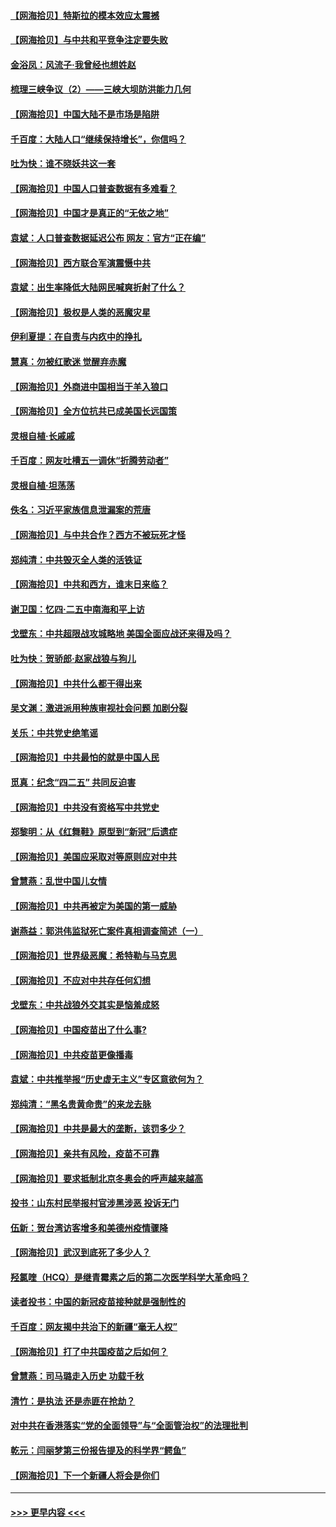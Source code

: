 #### [【网海拾贝】特斯拉的模本效应太震撼](../pages/nsc993/n12925626.md?t=05080952) 
#### [【网海拾贝】与中共和平竞争注定要失败](../pages/nsc993/n12923326.md?t=05080952) 
#### [金浴凤：风流子‧我曾经也想姓赵](../pages/nsc993/n12920911.md?t=05080952) 
#### [梳理三峡争议（2）——三峡大坝防洪能力几何](../pages/nsc993/n12920173.md?t=05080952) 
#### [【网海拾贝】中国大陆不是市场是陷阱](../pages/nsc993/n12920143.md?t=05080952) 
#### [千百度：大陆人口“继续保持增长”，你信吗？](../pages/nsc993/n12918946.md?t=05080952) 
#### [吐为快：谁不晓妖共这一套](../pages/nsc993/n12918941.md?t=05080952) 
#### [【网海拾贝】中国人口普查数据有多难看？](../pages/nsc993/n12917822.md?t=05080952) 
#### [【网海拾贝】中国才是真正的“无依之地”](../pages/nsc993/n12915845.md?t=05080952) 
#### [袁斌：人口普查数据延迟公布 网友：官方“正在编”](../pages/nsc993/n12915748.md?t=05080952) 
#### [【网海拾贝】西方联合军演震慑中共](../pages/nsc993/n12913466.md?t=05080952) 
#### [袁斌：出生率降低大陆网民喊爽折射了什么？](../pages/nsc993/n12913365.md?t=05080952) 
#### [【网海拾贝】极权是人类的恶魔灾星](../pages/nsc993/n12910697.md?t=05080952) 
#### [伊利夏提：在自责与内疚中的挣扎](../pages/nsc993/n12910493.md?t=05080952) 
#### [慧真：勿被红歌迷 觉醒弃赤魔](../pages/nsc993/n12910485.md?t=05080952) 
#### [【网海拾贝】外商进中国相当于羊入狼口](../pages/nsc993/n12908274.md?t=05080952) 
#### [【网海拾贝】全方位抗共已成美国长远国策](../pages/nsc993/n12906878.md?t=05080952) 
#### [灵根自植‧长戚戚](../pages/nsc993/n12905585.md?t=05080952) 
#### [千百度：网友吐槽五一调休“折腾劳动者”](../pages/nsc993/n12905934.md?t=05080952) 
#### [灵根自植‧坦荡荡](../pages/nsc993/n12905562.md?t=05080952) 
#### [佚名：习近平家族信息泄漏案的荒唐](../pages/nsc993/n12904705.md?t=05080952) 
#### [【网海拾贝】与中共合作？西方不被玩死才怪](../pages/nsc993/n12903873.md?t=05080952) 
#### [郑纯清：中共毁灭全人类的活铁证](../pages/nsc993/n12903785.md?t=05080952) 
#### [【网海拾贝】中共和西方，谁末日来临？](../pages/nsc993/n12903482.md?t=05080952) 
#### [谢卫国：忆四‧二五中南海和平上访](../pages/nsc993/n12902192.md?t=05080952) 
#### [戈壁东：中共超限战攻城略地 美国全面应战还来得及吗？](../pages/nsc993/n12902297.md?t=05080952) 
#### [吐为快：贺骄郎‧赵家战狼与狗儿](../pages/nsc993/n12902280.md?t=05080952) 
#### [【网海拾贝】中共什么都干得出来](../pages/nsc993/n12897500.md?t=05080952) 
#### [吴文渊：激进派用种族审视社会问题 加剧分裂](../pages/nsc993/n12893881.md?t=05080952) 
#### [关乐：中共党史绝笔谣](../pages/nsc993/n12897270.md?t=05080952) 
#### [【网海拾贝】中共最怕的就是中国人民](../pages/nsc993/n12894705.md?t=05080952) 
#### [觅真：纪念“四二五” 共同反迫害](../pages/nsc993/n12894553.md?t=05080952) 
#### [【网海拾贝】中共没有资格写中共党史](../pages/nsc993/n12892231.md?t=05080952) 
#### [郑黎明：从《红舞鞋》原型到“新冠”后遗症](../pages/nsc993/n12890469.md?t=05080952) 
#### [【网海拾贝】美国应采取对等原则应对中共](../pages/nsc993/n12889176.md?t=05080952) 
#### [曾慧燕：乱世中国儿女情](../pages/nsc993/n12887931.md?t=05080952) 
#### [【网海拾贝】中共再被定为美国的第一威胁](../pages/nsc993/n12887580.md?t=05080952) 
#### [谢燕益：郭洪伟监狱死亡案件真相调查简述（一）](../pages/nsc993/n12885648.md?t=05080952) 
#### [【网海拾贝】世界级恶魔：希特勒与马克思](../pages/nsc993/n12884062.md?t=05080952) 
#### [【网海拾贝】不应对中共存任何幻想](../pages/nsc993/n12881460.md?t=05080952) 
#### [戈壁东：中共战狼外交其实是恼羞成怒](../pages/nsc993/n12880392.md?t=05080952) 
#### [【网海拾贝】中国疫苗出了什么事?](../pages/nsc993/n12879124.md?t=05080952) 
#### [【网海拾贝】中共疫苗更像播毒](../pages/nsc993/n12876631.md?t=05080952) 
#### [袁斌：中共推举报“历史虚无主义”专区意欲何为？](../pages/nsc993/n12876530.md?t=05080952) 
#### [郑纯清：“黑名贵黄命贵”的来龙去脉](../pages/nsc993/n12875589.md?t=05080952) 
#### [【网海拾贝】中共是最大的垄断，该罚多少？](../pages/nsc993/n12874006.md?t=05080952) 
#### [【网海拾贝】亲共有风险，疫苗不可靠](../pages/nsc993/n12872224.md?t=05080952) 
#### [【网海拾贝】要求抵制北京冬奥会的呼声越来越高](../pages/nsc993/n12868962.md?t=05080952) 
#### [投书：山东村民举报村官涉黑涉恶 投诉无门](../pages/nsc993/n12869726.md?t=05080952) 
#### [伍新：贺台湾访客增多和美德州疫情骤降](../pages/nsc993/n12865651.md?t=05080952) 
#### [【网海拾贝】武汉到底死了多少人？](../pages/nsc993/n12863707.md?t=05080952) 
#### [羟氯喹（HCQ）是继青霉素之后的第二次医学科学大革命吗？](../pages/nsc993/n12638564.md?t=05080952) 
#### [读者投书：中国的新冠疫苗接种就是强制性的](../pages/nsc993/n12859932.md?t=05080952) 
#### [千百度：网友揭中共治下的新疆“毫无人权”](../pages/nsc993/n12858385.md?t=05080952) 
#### [【网海拾贝】打了中共国疫苗之后如何？](../pages/nsc993/n12857866.md?t=05080952) 
#### [曾慧燕：司马璐走入历史 功载千秋](../pages/nsc993/n12856996.md?t=05080952) 
#### [清竹：是执法 还是赤匪在抢劫？](../pages/nsc993/n12856952.md?t=05080952) 
#### [对中共在香港落实“党的全面领导”与“全面管治权”的法理批判](../pages/nsc993/n12856929.md?t=05080952) 
#### [乾元：闫丽梦第三份报告提及的科学界“鳄鱼”](../pages/nsc993/n12855985.md?t=05080952) 
#### [【网海拾贝】下一个新疆人将会是你们](../pages/nsc993/n12855864.md?t=05080952) 

----
#### [ >>> 更早内容 <<< ](../indexes/nsc993-earlier.md)
